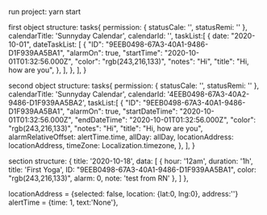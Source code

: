 run project:
yarn start


first object structure: 
tasks{
  permission: {
    statusCale: '',
    statusRemi: ''
  },
  calendarTitle: 'Sunnyday Calendar',
  calendarId: '',
  taskList:[
    {
      date: "2020-10-01",
      dateTaskList: [
        {
          "ID": "9EEB0498-67A3-40A1-9486-D1F939AA5BA1",
          "alarmOn": true,
          "startTime": "2020-10-01T01:32:56.000Z",
          "color": "rgb(243,216,133)",
          "notes": "Hi",
          "title": "Hi, how are you",
        },
      ],
    },
  ],
}

second object structure: 
tasks{
  permission: {
    statusCale: '',
    statusRemi: ''
  },
  calendarTitle: 'Sunnyday Calendar',
  calendarId: '4EEB0498-67A3-40A2-9486-D1F939AA5BA2',
  taskList:[
    {
      "ID": "9EEB0498-67A3-40A1-9486-D1F939AA5BA1",
      "alarmOn": true,
      "startDateTime": "2020-10-01T01:32:56.000Z",
      "endDateTime": "2020-10-01T01:32:56.000Z",
      "color": "rgb(243,216,133)",
      "notes": "Hi",
      "title": "Hi, how are you",
      alarmRelativeOffset: alertTime.time,
      allDay: allDay,
      locationAddress: locationAddress,
      timeZone: Localization.timezone,
    },
  ],
}

section structure:
{
  title: '2020-10-18', 
  data: [
    {
      hour: '12am', 
      duration: '1h', 
      title: 'First Yoga', 
      ID: "9EEB0498-67A3-40A1-9486-D1F939AA5BA1", 
      color: "rgb(243,216,133)",
      alarm: 0,
      note: 'test from RN'
    },
  ]
},

locationAddress = {selected: false, location: {lat:0, lng:0}, address:''}
alertTime = {time: 1, text:'None'},